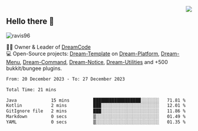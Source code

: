 <img align='right' src="https://github-readme-stats.vercel.app/api?username=Ravis96&show_icons=true">

## Hello there 👋
<p align="left"> <img src="https://komarev.com/ghpvc/?username=ravis96&label=Profile%20views&color=0e75b6&style=flat" alt="ravis96" /> </p>

👨‍💻 Owner & Leader of [DreamCode](https://github.com/DreamPoland) <br>
💻 Open-Source projects: [Dream-Template](https://github.com/DreamPoland/dream-template) on [Dream-Platform](https://github.com/DreamPoland/dream-platform), [Dream-Menu](https://github.com/DreamPoland/dream-menu), [Dream-Command](https://github.com/DreamPoland/dream-command), [Dream-Notice](https://github.com/DreamPoland/dream-notice), [Dream-Utilities](https://github.com/DreamPoland/dream-utilities) and +500 bukkit/bungee plugins.

<!--START_SECTION:waka-->

```txt
From: 20 December 2023 - To: 27 December 2023

Total Time: 21 mins

Java             15 mins         ██████████████████░░░░░░░   71.81 %
Kotlin           2 mins          ███░░░░░░░░░░░░░░░░░░░░░░   12.01 %
GitIgnore file   2 mins          ███░░░░░░░░░░░░░░░░░░░░░░   11.86 %
Markdown         0 secs          ▒░░░░░░░░░░░░░░░░░░░░░░░░   01.49 %
YAML             0 secs          ▒░░░░░░░░░░░░░░░░░░░░░░░░   01.35 %
```

<!--END_SECTION:waka-->

